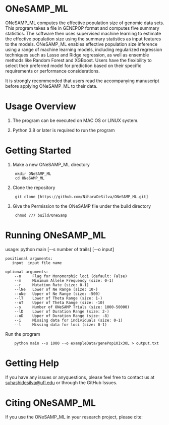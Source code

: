 
# ONeSAMP_ML


ONeSAMP_ML computes the effective population size of genomic data sets.
This program takes a file in GENEPOP format and computes five summary statistics. 
The software then uses supervised machine learning to estimate the effective population size using the summary statistics as input features to the models.
ONeSAMP_ML enables effective population size inference using a range of machine learning models, including regularized regression techniques such as Lasso and Ridge regression, as well as ensemble methods like Random Forest and XGBoost.
Users have the flexibility to select their preferred model for prediction based on their specific requirements or performance considerations.

It is strongly recommended that users read the accompanying manuscript before applying ONeSAMP_ML to their data. 



# Usage Overview
1. The program can be executed on MAC OS or LINUX system.

2. Python 3.8 or later is required to run the program

# Getting Started
1. Make a new ONeSAMP_ML directory

        mkdir ONeSAMP_ML
        cd ONeSAMP_ML
2. Clone the repository

        git clone [https://github.com/NiharaDeSilva/ONeSAMP_ML.git]
3. Give the Permission to the ONeSAMP file under the build directory

        chmod 777 build/OneSamp

# Running ONeSAMP_ML

usage: python main [--s number of trails] [--o input]
```
positional arguments:
   input  input file name

optional arguments:
    --n     Flag for Monomorphic loci (default: False)
    --m     Minimum Allele Frequency (size: 0-1)
    --r     Mutation Rate (size: 0-1)
    --lNe   Lower of Ne Range (size: 10-)
    --uNe   Upper of Ne Range (size: -500)
    --lT    Lower of Theta Range (size: 1-)
    --uT    Upper of Theta Range (size: -10)
    --s     Number of ONeSAMP Trials (size: 1000-50000)
    --lD    Lower of Duration Range (size: 2-)
    --uD    Upper of Duration Range (size: -8)
    --i     Missing data for individuals (size: 0-1)
    --l     Missing data for loci (size: 0-1)
```


Run the program

        python main --s 1000 --o exampleData/genePop10Ix30L > output.txt

# Getting Help

If you have any issues or anyquestions, please feel free to contact us at suhashidesilva@ufl.edu or through the GitHub Issues.

# Citing ONeSAMP_ML
If you use the ONeSAMP_ML in your research project, please cite: 





 
